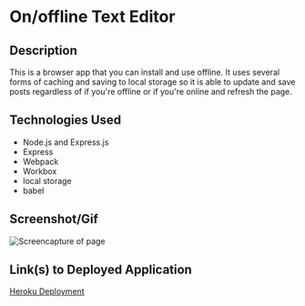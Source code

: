 # On/offline Text Editor

## Description

This is a browser app that you can install and use offline. It uses several forms of caching and saving to local storage so it is able to update and save posts regardless of if you're offline or if you're online and refresh the page.

## Technologies Used

- Node.js and Express.js
- Express
- Webpack
- Workbox
- local storage
- babel

## Screenshot/Gif

![Screencapture of page](./gif/text-editor-gif.gif "Page GIF")

## Link(s) to Deployed Application

<a href = "https://young-earth-01859.herokuapp.com/" target="_blank">Heroku Deployment</a>
